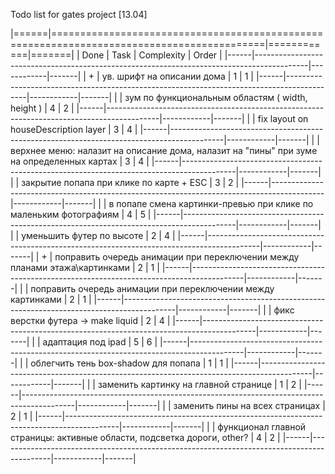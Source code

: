 Todo list for gates project [13.04]

|======|===========================================================================================|============|=======|
| Done |                                            Task                                           | Complexity | Order |
|------|-------------------------------------------------------------------------------------------|------------|-------|
| +    | ув. шрифт на описании дома                                                                |          1 |     1 |
|------|-------------------------------------------------------------------------------------------|------------|-------|
|      | зум по функциональным областям ( width, height )                                          |          4 |     2 |
|------|-------------------------------------------------------------------------------------------|------------|-------|
|      | fix layout on houseDescription layer                                                      |          3 |     4 |
|------|-------------------------------------------------------------------------------------------|------------|-------|
|      | верхнее меню: налазит на описание дома, налазит на "пины" при зуме на определенных картах |          3 |     4 |
|------|-------------------------------------------------------------------------------------------|------------|-------|
|      | закрытие попапа при клике по карте + ESC                                                  |          3 |     2 |
|------|-------------------------------------------------------------------------------------------|------------|-------|
|      | в попапе смена картинки-превью при клике по маленьким фотографиям                         |          4 |     5 |
|------|-------------------------------------------------------------------------------------------|------------|-------|
|      | уменьшить футер по высоте                                                                 |          2 |     4 |
|------|-------------------------------------------------------------------------------------------|------------|-------|
| +    | поправить очередь анимации при переключении между планами этажа\картинками                |          2 |     1 |
|------|-------------------------------------------------------------------------------------------|------------|-------|
|      | поправить очередь анимации при переключении между картинками                              |          2 |     1 |
|------|-------------------------------------------------------------------------------------------|------------|-------|
|      | фикс верстки футера -> make liquid                                                        |          2 |     4 |
|------|-------------------------------------------------------------------------------------------|------------|-------|
|      | адаптация под ipad                                                                        |          5 |     6 |
|------|-------------------------------------------------------------------------------------------|------------|-------|
|      | облегчить тень box-shadow для попапа                                                      |          1 |     1 |
|------|-------------------------------------------------------------------------------------------|------------|-------|
|      | заменить картинку на главной странице                                                     |          1 |     2 |
|------|-------------------------------------------------------------------------------------------|------------|-------|
|      | заменить пины на всех страницах                                                           |          2 |     1 |
|------|-------------------------------------------------------------------------------------------|------------|-------|
|      | функционал главной страницы: активные области, подсветка дороги, other?                   |          4 |     2 |
|------|-------------------------------------------------------------------------------------------|------------|-------|
